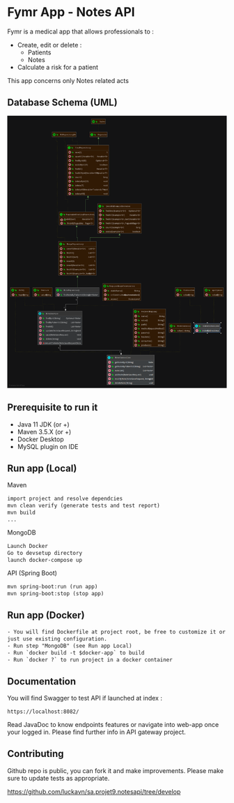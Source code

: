 # Fymr App - Notes API

Fymr is a medical app that allows professionals to : 
- Create, edit or delete :
    - Patients
    - Notes
- Calculate a risk for a patient
    
This app concerns only Notes related acts

## Database Schema (UML)

![](NotesAPI.png)

## Prerequisite to run it

- Java 11 JDK (or +)
- Maven 3.5.X (or +)
- Docker Desktop
- MySQL plugin on IDE

## Run app (Local)

Maven
```
import project and resolve dependcies
mvn clean verify (generate tests and test report)
mvn build
...
```

MongoDB
```
Launch Docker
Go to devsetup directory
launch docker-compose up
```

API (Spring Boot)
```
mvn spring-boot:run (run app)
mvn spring-boot:stop (stop app)
```

## Run app (Docker)

```
- You will find Dockerfile at project root, be free to customize it or just use existing configuration.
- Run step "MongoDB" (see Run app Local)
- Run `docker build -t $docker-app` to build
- Run `docker ?` to run project in a docker container
```

## Documentation
You will find Swagger to test API if launched at index :
```
https://localhost:8082/
```

Read JavaDoc to know endpoints features or navigate into web-app once your logged in. 
Please find further info in API gateway project.

## Contributing
Github repo is public, you can fork it and make improvements.
Please make sure to update tests as appropriate.

https://github.com/luckavn/sa.projet9.notesapi/tree/develop
